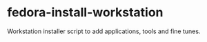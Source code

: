 # fedora-install-workstation
Workstation installer script to add applications, tools and fine tunes.
